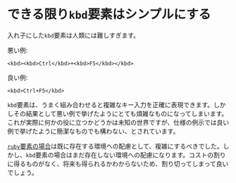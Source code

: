 # できる限り`kbd`要素はシンプルにする

入れ子にした`kbd`要素は人類には難しすぎます。

悪い例:

    <kbd><kbd>Ctrl</kbd>+<kbd>F5</kbd></kbd>

良い例:

    <kbd>Ctrl+F5</kbd>

`kbd`要素は、うまく組み合わせると複雑なキー入力を正確に表現できます。しかしその結果として悪い例で挙げたようにとても煩雑なものになってしまいます。これが実際に何かの役に立つかどうかは未知の世界ですが、仕様の例示では良い例で挙げたように簡潔なものでも構わない、とされています。

[`ruby`要素の場合](markup-ruby-element-verbosely.ja.md)は既に存在する環境への配慮として、複雑にするべきでした。しかし、`kbd`要素の場合はまだ存在しない環境への配慮になります。コストの割りに得るものがなく、将来も得られるかわからないため、割り切ってしまって良いでしょう。
